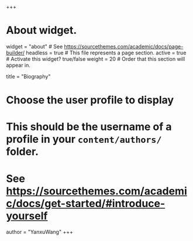+++
# About widget.
widget = "about"  # See https://sourcethemes.com/academic/docs/page-builder/
headless = true  # This file represents a page section.
active = true  # Activate this widget? true/false
weight = 20  # Order that this section will appear in.

title = "Biography"

# Choose the user profile to display

# This should be the username of a profile in your `content/authors/` folder.
# See https://sourcethemes.com/academic/docs/get-started/#introduce-yourself
author = "YanxuWang"
+++
